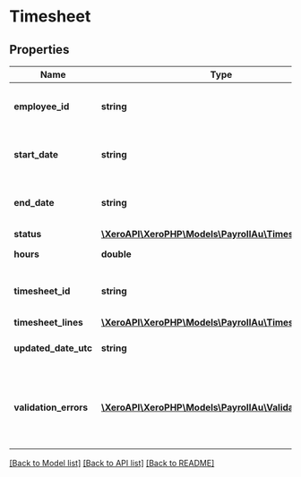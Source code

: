 # Timesheet

## Properties

 Name                  | Type                                                                          | Description                                              | Notes      
-----------------------|-------------------------------------------------------------------------------|----------------------------------------------------------|------------
 **employee_id**       | **string**                                                                    | The Xero identifier for an employee                      |
 **start_date**        | **string**                                                                    | Period start date (YYYY-MM-DD)                           |
 **end_date**          | **string**                                                                    | Period end date (YYYY-MM-DD)                             |
 **status**            | [**\XeroAPI\XeroPHP\Models\PayrollAu\TimesheetStatus**](TimesheetStatus.md)   |                                                          | [optional] 
 **hours**             | **double**                                                                    | Timesheet total hours                                    | [optional] 
 **timesheet_id**      | **string**                                                                    | The Xero identifier for a Payroll Timesheet              | [optional] 
 **timesheet_lines**   | [**\XeroAPI\XeroPHP\Models\PayrollAu\TimesheetLine[]**](TimesheetLine.md)     |                                                          | [optional] 
 **updated_date_utc**  | **string**                                                                    | Last modified timestamp                                  | [optional] 
 **validation_errors** | [**\XeroAPI\XeroPHP\Models\PayrollAu\ValidationError[]**](ValidationError.md) | Displays array of validation error messages from the API | [optional] 

[[Back to Model list]](../README.md#documentation-for-models) [[Back to API list]](../README.md#documentation-for-api-endpoints) [[Back to README]](../README.md)


